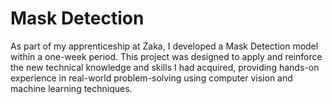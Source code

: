 # Mask Detection
As part of my apprenticeship at Zaka, I developed a Mask Detection model within a one-week period. This project was designed to apply and reinforce the new technical knowledge and skills I had acquired, providing hands-on experience in real-world problem-solving using computer vision and machine learning techniques.
